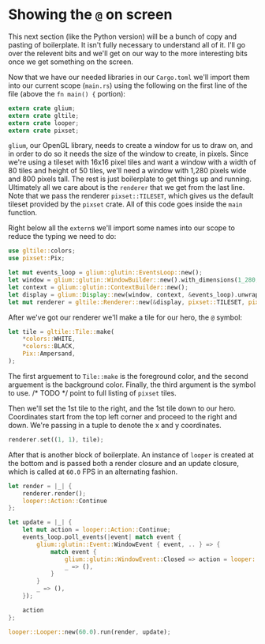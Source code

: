 # Showing the `@` on screen

This next section (like the Python version) will be a bunch of copy and pasting of boilerplate. It isn't fully necessary to understand all of it. I'll go over the relevent bits and we'll get on our way to the more interesting bits once we get something on the screen.

Now that we have our needed libraries in our `Cargo.toml` we'll import them into our current scope (`main.rs`) using the following on the first line of the file (above the `fn main() {` portion):

```rust
extern crate glium;
extern crate gltile;
extern crate looper;
extern crate pixset;
```

`glium`, our OpenGL library, needs to create a window for us to draw on, and in order to do so it needs the size of the window to create, in pixels. Since we're using a tileset with 16x16 pixel tiles and want a window with a width of 80 tiles and height of 50 tiles, we'll need a window with 1,280 pixels wide and 800 pixels tall. The rest is just boilerplate to get things up and running. Ultimately all we care about is the `renderer` that we get from the last line. Note that we pass the renderer `pixset::TILESET`, which gives us the default tileset provided by the `pixset` crate. All of this code goes inside the `main` function.

Right below all the `extern`s we'll import some names into our scope to reduce the typing we need to do:

```rust
use gltile::colors;
use pixset::Pix;
```

```rust
let mut events_loop = glium::glutin::EventsLoop::new();
let window = glium::glutin::WindowBuilder::new().with_dimensions(1_280, 800);
let context = glium::glutin::ContextBuilder::new();
let display = glium::Display::new(window, context, &events_loop).unwrap();
let mut renderer = gltile::Renderer::new(&display, pixset::TILESET, pixset::Pix::Empty);
```

After we've got our renderer we'll make a tile for our hero, the `@` symbol:


```rust
let tile = gltile::Tile::make(
    *colors::WHITE,
    *colors::BLACK,
    Pix::Ampersand,
);
```

The first arguement to `Tile::make` is the foreground color, and the second arguement is the background color. Finally, the third argument is the symbol to use. /* TODO */ point to full listing of `pixset` tiles.

Then we'll set the 1st tile to the right, and the 1st tile down to our hero. Coordinates start from the top left corner and proceed to the right and down. We're passing in a tuple to denote the x and y coordinates.

```rust
renderer.set((1, 1), tile);
```

After that is another block of boilerplate. An instance of `looper` is created at the bottom and is passed both a render closure and an update closure, which is called at `60.0` FPS in an alternating fashion.

```rust
let render = |_| {
    renderer.render();
    looper::Action::Continue
};

let update = |_| {
    let mut action = looper::Action::Continue;
    events_loop.poll_events(|event| match event {
        glium::glutin::Event::WindowEvent { event, .. } => {
            match event {
                glium::glutin::WindowEvent::Closed => action = looper::Action::Stop,
                _ => (),
            }
        }
        _ => (),
    });

    action
};

looper::Looper::new(60.0).run(render, update);
```
